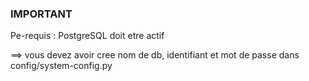 ### IMPORTANT

Pe-requis : PostgreSQL doit etre actif 


==> vous devez avoir cree   nom de db, identifiant et mot de passe
 dans config/system-config.py